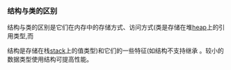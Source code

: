 ### 结构与类的区别 ###
结构与类的区别是它们在内存中的存储方式、访问方式(类是存储在堆[heap](heap.md)上的引用类型,而

结构是存储在栈[stack](stack.md)上的值类型)和它们的一些特征(如结构不支持继承 。较小的数据类型使用结构可提高性能。